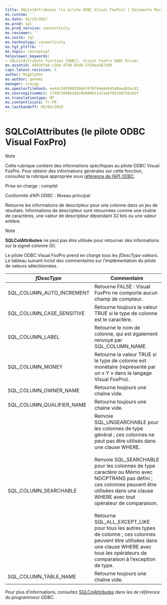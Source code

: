 ```yaml
---
title: SQLColAttributes (le pilote ODBC Visual FoxPro) | Documents Microsoft
ms.custom: ''
ms.date: 01/19/2017
ms.prod: sql
ms.prod_service: connectivity
ms.reviewer: ''
ms.suite: sql
ms.technology: connectivity
ms.tgt_pltfrm: ''
ms.topic: conceptual
helpviewer_keywords:
- SQLColAttribute function [ODBC], Visual FoxPro ODBC Driver
ms.assetid: d403dfa0-c26d-47d4-91d9-2f29aa387399
caps.latest.revision: 5
author: MightyPen
ms.author: genemi
manager: craigg
ms.openlocfilehash: ee4dc59599053bbbf676f94e8e94540aad83ec82
ms.sourcegitcommit: 1740f3090b168c0e809611a7aa6fd514075616bf
ms.translationtype: MT
ms.contentlocale: fr-FR
ms.lasthandoff: 05/03/2018
---
```

# <a name="sqlcolattributes-visual-foxpro-odbc-driver"></a>SQLColAttributes (le pilote ODBC Visual FoxPro)
> [!NOTE]  
>  Cette rubrique contient des informations spécifiques au pilote ODBC Visual FoxPro. Pour obtenir des informations générales sur cette fonction, consultez la rubrique appropriée sous [référence de l’API ODBC](../../odbc/reference/syntax/odbc-api-reference.md).  
  
 Prise en charge : complet  
  
 Conformité d’API ODBC : Niveau principal  
  
 Retourne les informations de descripteur pour une colonne dans un jeu de résultats. Informations de descripteur sont retournées comme une chaîne de caractères, une valeur de descripteur dépendant 32 bits ou une valeur entière.  
  
> [!NOTE]  
>  **SQLColAttributes** ne peut pas être utilisée pour retourner des informations sur la signet colonne (0).  
  
 Le pilote ODBC Visual FoxPro prend en charge tous les *fDescType* valeurs. Le tableau suivant inclut des commentaires sur l’implémentation du pilote de valeurs sélectionnées.  
  
|*fDescType*|Commentaire|  
|-----------------|-------------|  
|SQL_COLUMN_AUTO_INCREMENT|Retourne FALSE : Visual FoxPro ne comporte aucun champ de compteur.|  
|SQL_COLUMN_CASE_SENSITIVE|Retourne toujours la valeur TRUE si le type de colonne est le caractère.|  
|SQL_COLUMN_LABEL|Retourne le nom de colonne, qui est également renvoyé par SQL_COLUMN_NAME.|  
|SQL_COLUMN_MONEY|Retourne la valeur TRUE si le type de colonne est monétaire (représenté par un « Y » dans le langage Visual FoxPro).|  
|SQL_COLUMN_OWNER_NAME|Retourne toujours une chaîne vide.|  
|SQL_COLUMN_QUALIFIER_NAME|Retourne toujours une chaîne vide.|  
|SQL_COLUMN_SEARCHABLE|Renvoie SQL_UNSEARCHABLE pour les colonnes de type général ; ces colonnes ne peut pas être utilisés dans une clause WHERE.<br /><br /> Renvoie SQL_SEARCHABLE pour les colonnes de type caractère ou Mémo avec NOCPTRANS pas défini ; ces colonnes peuvent être utilisées dans une clause WHERE avec tout opérateur de comparaison.<br /><br /> Retourne SQL_ALL_EXCEPT_LIKE pour tous les autres types de colonne ; ces colonnes peuvent être utilisées dans une clause WHERE avec tous les opérateurs de comparaison à l’exception de type.|  
|SQL_COLUMN_TABLE_NAME|Retourne toujours une chaîne vide.|  
  
 Pour plus d’informations, consultez [SQLColAttributes](../../odbc/reference/syntax/sqlcolattributes-function.md) dans les *de référence du programmeur ODBC*.
